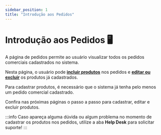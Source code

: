 ```yaml
---
sidebar_position: 1
title: "Introdução aos Pedidos"
---
```


# Introdução aos Pedidos :desktop_computer:

A página de pedidos permite ao usuário visualizar todos os pedidos comerciais cadastrados no sistema.

Nesta página, o usuário pode **[incluir produtos](./create_products.md)** nos pedidos e **[editar ou excluir](./actions.md)** os produtos já cadastrados.

Para cadastrar produtos, é necessário que o sistema já tenha pelo menos um pedido comercial cadastrado.

Confira nas próximas páginas o passo a passo para cadastrar, editar e excluir produtos.

:::info
Caso apareça alguma dúvida ou algum problema no momento de cadastrar os produtos nos pedidos, utilize a aba **Help Desk** para solicitar suporte!
:::
